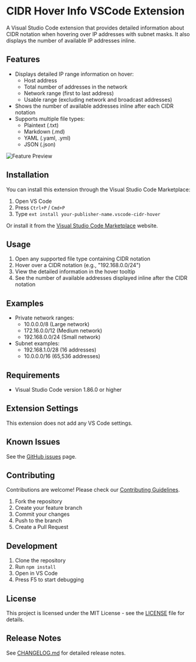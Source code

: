 # CIDR Hover Info VSCode Extension

A Visual Studio Code extension that provides detailed information about CIDR notation when hovering over IP addresses with subnet masks. It also displays the number of available IP addresses inline.

## Features

- Displays detailed IP range information on hover:
  - Host address
  - Total number of addresses in the network
  - Network range (first to last address)
  - Usable range (excluding network and broadcast addresses)
- Shows the number of available addresses inline after each CIDR notation
- Supports multiple file types:
  - Plaintext (.txt)
  - Markdown (.md)
  - YAML (.yaml, .yml)
  - JSON (.json)

![Feature Preview](images/preview.gif)

## Installation

You can install this extension through the Visual Studio Code Marketplace:

1. Open VS Code
2. Press `Ctrl+P` / `Cmd+P`
3. Type `ext install your-publisher-name.vscode-cidr-hover`

Or install it from the [Visual Studio Code Marketplace](https://marketplace.visualstudio.com/items?itemName=your-publisher-name.vscode-cidr-hover) website.

## Usage

1. Open any supported file type containing CIDR notation
2. Hover over a CIDR notation (e.g., "192.168.0.0/24")
3. View the detailed information in the hover tooltip
4. See the number of available addresses displayed inline after the CIDR notation

## Examples

- Private network ranges:
  - 10.0.0.0/8 (Large network)
  - 172.16.0.0/12 (Medium network)
  - 192.168.0.0/24 (Small network)
- Subnet examples:
  - 192.168.1.0/28 (16 addresses)
  - 10.0.0.0/16 (65,536 addresses)

## Requirements

- Visual Studio Code version 1.86.0 or higher

## Extension Settings

This extension does not add any VS Code settings.

## Known Issues

See the [GitHub issues](https://github.com/username/vscode-cidr-hover/issues) page.

## Contributing

Contributions are welcome! Please check our [Contributing Guidelines](CONTRIBUTING.md).

1. Fork the repository
2. Create your feature branch
3. Commit your changes
4. Push to the branch
5. Create a Pull Request

## Development

1. Clone the repository
2. Run `npm install`
3. Open in VS Code
4. Press F5 to start debugging

## License

This project is licensed under the MIT License - see the [LICENSE](LICENSE) file for details.

## Release Notes

See [CHANGELOG.md](CHANGELOG.md) for detailed release notes.